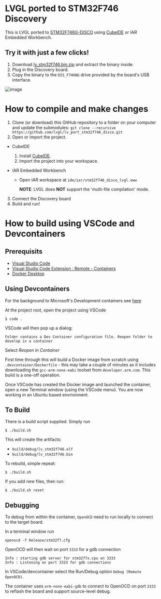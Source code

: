 # LVGL ported to STM32F746 Discovery

This is LVGL ported to [STM32F746G-DISCO](https://www.st.com/en/evaluation-tools/32f746gdiscovery.html) using 
[CubeIDE](https://www.st.com/en/development-tools/stm32cubeide.html) or IAR Embedded Workbench.

## Try it with just a few clicks!

1. Download [lv_stm32f746.bin.zip](https://nightly.link/lvgl/lv_port_stm32f746_disco/workflows/stm32_port/master/lv_stm32f746.bin.zip) and extract the binary inside.
2. Plug in the Discovery board.
3. Copy the binary to the `DIS_F746NG` drive provided by the board's USB interface.

![image](https://user-images.githubusercontent.com/42941056/103720909-71ef5400-4f9a-11eb-8d31-0420c5794b52.png)


# How to compile and make changes
1. Clone (or download) this GitHub repository to a folder on your computer and update the submodules:
`git clone --recursive https://github.com/lvgl/lv_port_stm32f746_disco.git`
2. Open or import the project.
  * CubeIDE
    1. Install [CubeIDE](https://www.st.com/en/development-tools/stm32cubeide.html).
    2. Import the project into your workspace.
  * IAR Embedded Workbench

    * Open IAR workspace at `ide/iar/stm32f746_disco_lvgl.eww`

      **NOTE**: LVGL does **NOT** support the 'multi-file compilation' mode.
3. Connect the Discovery board
4. Build and run!

# How to build using VSCode and Devcontainers

## Prerequisits
* [Visual Studio Code](https://code.visualstudio.com/Download)
* [Visual Studio Code Extension : Remote - Containers](https://marketplace.visualstudio.com/items?itemName=ms-vscode-remote.remote-containers) 
* [Docker Desktop](https://docs.docker.com/desktop/)

## Using Devcontainers
For the background to Microsoft's Development containers see [here](https://code.visualstudio.com/docs/remote/containers)

At the project root, open the project using VSCode
```
$ code .
```

VSCode will then pop up a dialog:
```
Folder contains a Dev Container configuration file. Reopen folder to develop in a container
```
Select *Reopen in Container*

First time through this will build a Docker image from scratch using `.devcontainer/Dockerfile` - this may take a couple of minutes as it includes downloading the `gcc-arm-none-eabi` toolset from `developer.arm.com`. This build is a one-off operation.

Once VSCode has created the Docker image and launched the container, open a new Terminal window (using the VSCode menu). You are now working in an Ubuntu based envrionment.

## To Build

There is a build script supplied. Simply run
```
$ ./build.sh
```
This will create the artifacts:

* `build/debug/lv_stm32f746.elf` 
* `build/debug/lv_stm32f746.bin`

To rebuild, simple repeat:
```
$ ./build.sh
```

If you add new files, then run:
```
$ ./build.sh reset
```


## Debugging

To debug from within the container, `OpenOCD` need to run locally to connect to the target board.

In a terminal window run
```
openocd -f Release/stm32f7.cfg
```
OpenOCD will then wait on port `3333` for a gdb connection
```
Info : starting gdb server for stm32f7x.cpu on 3333
Info : Listening on port 3333 for gdb connections
```

In VSCode/devcontainer select the Run/Debug option `Debug (Remote OpenOCD)`. 

The container uses `arm-none-eabi-gdb` to connect to OpenOCD on port `3333` to reflash the board and support source-level debug.
